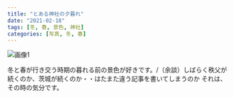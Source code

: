 ```yaml
---
title: "とある神社の夕暮れ"
date: "2021-02-18"
tags: [冬, 春, 景色, 神社]
categories: [写真, 冬, 春]
---
```


![画像1](https://assets.st-note.com/img/1613688024326-dp17rrihsc.jpg)

冬と春が行き交う時期の暮れる前の景色が好きです。/（余談）しばらく秩父が続くのか、茨城が続くのか・・はたまた違う記事を書いてしまうのか それは、その時の気分です。
